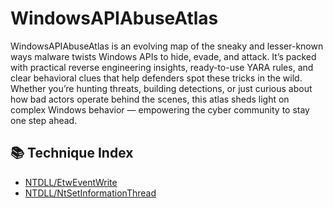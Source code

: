 # WindowsAPIAbuseAtlas
WindowsAPIAbuseAtlas is an evolving map of the sneaky and lesser-known ways malware twists Windows APIs to hide, evade, and attack. It’s packed with practical reverse engineering insights, ready-to-use YARA rules, and clear behavioral clues that help defenders spot these tricks in the wild. Whether you’re hunting threats, building detections, or just curious about how bad actors operate behind the scenes, this atlas sheds light on complex Windows behavior — empowering the cyber community to stay one step ahead.

## 📚 Technique Index

- [NTDLL/EtwEventWrite](./NTDLL/EtwEventWrite/README.md)
- [NTDLL/NtSetInformationThread](./NTDLL/NtSetInformationThread/README.md)